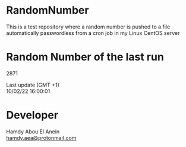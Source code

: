 # RandomNumber    
This is a test repository where a random number is pushed to a file automatically passwordless from a cron job in my Linux CentOS server    
# Random Number of the last run   
2871
      
Last update (GMT +1)    
10/02/22 16:00:01
# Developer    
Hamdy Abou El Anein   
hamdy.aea@protonmail.com
